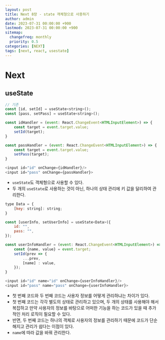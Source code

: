 ```yaml
---
layout: post
title: Next 8장 - state 객체형으로 사용하기
author: admin
date: 2023-07-31 00:00:00 +900
lastmod: 2023-07-31 00:00:00 +900
sitemap:
  changefreq: monthly
  priority: 0.5
categories: [NEXT]
tags: [next, react, usestate]
---
```


# Next

## useState

```js
// 기존
const [id, setId] = useState<string>();
const [pass, setPass] = useState<string>();

const idHandler = (event: React.ChangeEvent<HTMLInputElement>) => {
    const target = event.target.value;
    setId(target);
}

const passHandler = (event: React.ChangeEvent<HTMLInputElement>) => {
    const target = event.target.value;
    setPass(target);
}

<input id="id" onChange={idHandler}/>
<input id="pass" onChange={passHandler}>
```

- `useState`도 객체형으로 사용할 수 있다.
- 두 개의 `useState`로 사용하는 것이 아닌, 하나의 상태 관리에 키 값을 달리하여 관리한다.

```js
type Data = {
    [key: string]: string;
}

const [userInfo, setUserInfo] = useState<Data>({
    id: "",
    pass: "",
});

const userInfoHandler = (event: React.ChangeEvent<HTMLInputElement>) => {
    const {name, value} = event.target;
    setId(prev => {
        ...prev,
        [name] : value,
    });
}

<input id="id" name="id" onChange={userInfoHandler}/>
<input id="pass" name="pass" onChange={userInfoHandler}>
```

- 첫 번째 코드와 두 번째 코드는 사용자 정보를 어떻게 관리하냐는 차이가 있다.
- 첫 번째 코드는 각각 별도의 상태로 관리하고 있으며, 두 개의 상태를 사용해야 해서 복잡하고 만약 사용자의 정보를 바탕으로 어떠한 기능을 하는 코드가 있을 때 추가적인 처리 로직이 필요할 수 있다.
- 반면, 두 번째 코드는 하나의 객체로 사용자의 정보를 관리하기 때문에 코드가 단순해지고 관리가 쉽다는 이점이 있다.
- `name`에 따라 값을 바꿔 관리한다.
